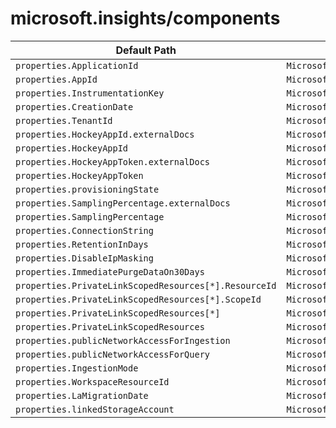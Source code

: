 # microsoft.insights/components

| Default Path | Alias |
|---|---|
| `properties.ApplicationId` | `Microsoft.Insights/components/ApplicationId` |
| `properties.AppId` | `Microsoft.Insights/components/AppId` |
| `properties.InstrumentationKey` | `Microsoft.Insights/components/InstrumentationKey` |
| `properties.CreationDate` | `Microsoft.Insights/components/CreationDate` |
| `properties.TenantId` | `Microsoft.Insights/components/TenantId` |
| `properties.HockeyAppId.externalDocs` | `Microsoft.Insights/components/HockeyAppId.externalDocs` |
| `properties.HockeyAppId` | `Microsoft.Insights/components/HockeyAppId` |
| `properties.HockeyAppToken.externalDocs` | `Microsoft.Insights/components/HockeyAppToken.externalDocs` |
| `properties.HockeyAppToken` | `Microsoft.Insights/components/HockeyAppToken` |
| `properties.provisioningState` | `Microsoft.Insights/components/provisioningState` |
| `properties.SamplingPercentage.externalDocs` | `Microsoft.Insights/components/SamplingPercentage.externalDocs` |
| `properties.SamplingPercentage` | `Microsoft.Insights/components/SamplingPercentage` |
| `properties.ConnectionString` | `Microsoft.Insights/components/ConnectionString` |
| `properties.RetentionInDays` | `Microsoft.Insights/components/RetentionInDays` |
| `properties.DisableIpMasking` | `Microsoft.Insights/components/DisableIpMasking` |
| `properties.ImmediatePurgeDataOn30Days` | `Microsoft.Insights/components/ImmediatePurgeDataOn30Days` |
| `properties.PrivateLinkScopedResources[*].ResourceId` | `Microsoft.Insights/components/PrivateLinkScopedResources[*].ResourceId` |
| `properties.PrivateLinkScopedResources[*].ScopeId` | `Microsoft.Insights/components/PrivateLinkScopedResources[*].ScopeId` |
| `properties.PrivateLinkScopedResources[*]` | `Microsoft.Insights/components/PrivateLinkScopedResources[*]` |
| `properties.PrivateLinkScopedResources` | `Microsoft.Insights/components/PrivateLinkScopedResources` |
| `properties.publicNetworkAccessForIngestion` | `Microsoft.Insights/components/publicNetworkAccessForIngestion` |
| `properties.publicNetworkAccessForQuery` | `Microsoft.Insights/components/publicNetworkAccessForQuery` |
| `properties.IngestionMode` | `Microsoft.Insights/components/IngestionMode` |
| `properties.WorkspaceResourceId` | `Microsoft.Insights/components/WorkspaceResourceId` |
| `properties.LaMigrationDate` | `Microsoft.Insights/components/LaMigrationDate` |
| `properties.linkedStorageAccount` | `Microsoft.Insights/components/linkedStorageAccounts.ServiceProfiler.linkedStorageAccount` |

